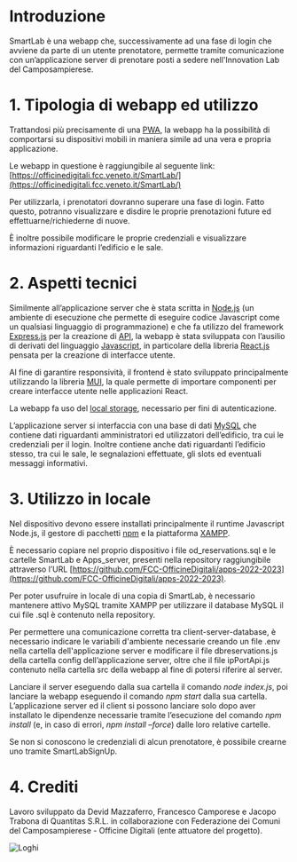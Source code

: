 # Introduzione

SmartLab è una webapp che, successivamente ad una fase di login che avviene da parte di un utente prenotatore, permette tramite comunicazione con un’applicazione server di prenotare posti a sedere nell'Innovation Lab del Camposampierese.

# 1. Tipologia di webapp ed utilizzo

Trattandosi più precisamente di una [PWA](https://it.wikipedia.org/wiki/Progressive_Web_App), la webapp ha la possibilità di comportarsi su dispositivi mobili in maniera simile ad una vera e propria applicazione.

Le webapp in questione è raggiungibile al seguente link: [https://officinedigitali.fcc.veneto.it/SmartLab/](https://officinedigitali.fcc.veneto.it/SmartLab/)

Per utilizzarla, i prenotatori dovranno superare una fase di login. Fatto questo, potranno visualizzare e disdire le proprie prenotazioni future ed effettuarne/richiederne di nuove.

È inoltre possibile modificare le proprie credenziali e visualizzare informazioni riguardanti l’edificio e le sale.

# 2. Aspetti tecnici

Similmente all’applicazione server che è stata scritta in [Node.js](https://nodejs.org/it/) (un ambiente di esecuzione che permette di eseguire codice Javascript come un qualsiasi linguaggio di programmazione) e che fa utilizzo del framework [Express.js](https://expressjs.com/it/) per la creazione di [API](https://it.wikipedia.org/wiki/Application_programming_interface), la webapp è stata sviluppata con l’ausilio di derivati del linguaggio [Javascript](https://www.javascript.com/), in particolare della libreria [React.js](https://it.reactjs.org/) pensata per la creazione di interfacce utente.

Al fine di garantire responsività, il frontend è stato sviluppato principalmente utilizzando la libreria [MUI](https://mui.com/), la quale permette di importare componenti per creare interfacce utente nelle applicazioni React.

La webapp fa uso del [local storage](https://en.wikipedia.org/wiki/Web_storage#Local_and_session_storage), necessario per fini di autenticazione.

L’applicazione server si interfaccia con una base di dati [MySQL](https://www.mysql.com/it/) che contiene dati riguardanti amministratori ed utilizzatori dell’edificio, tra cui le credenziali per il login. Inoltre contiene anche dati riguardanti l’edificio stesso, tra cui le sale, le segnalazioni effettuate, gli slots ed eventuali messaggi informativi.

# 3. Utilizzo in locale

Nel dispositivo devono essere installati principalmente il runtime Javascript Node.js, il gestore di pacchetti [npm](https://www.nodeacademy.it/cose-npm-installazione-locale-globale-aggiornamento) e la piattaforma [XAMPP](https://www.apachefriends.org/it/index.html).

È necessario copiare nel proprio dispositivo i file od_reservations.sql e le cartelle SmartLab e Apps_server, presenti nella repository raggiungibile attraverso l’URL [https://github.com/FCC-OfficineDigitali/apps-2022-2023](https://github.com/FCC-OfficineDigitali/apps-2022-2023).

Per poter usufruire in locale di una copia di SmartLab, è necessario mantenere attivo MySQL tramite XAMPP per utilizzare il database MySQL il cui file .sql è contenuto nella repository.

Per permettere una comunicazione corretta tra client-server-database, è necessario indicare le variabili d'ambiente necessarie creando un file .env nella cartella dell'applicazione server e modificare il file dbreservations.js della cartella config dell’applicazione server, oltre che il file ipPortApi.js contenuto nella cartella src della webapp al fine di potersi riferire al server.

Lanciare il server eseguendo dalla sua cartella il comando _node index.js_, poi lanciare la webapp eseguendo il comando _npm start_ dalla sua cartella. L’applicazione server ed il client si possono lanciare solo dopo aver installato le dipendenze necessarie tramite l’esecuzione del comando _npm install_ (e, in caso di errori, _npm install –force_) dalle loro relative cartelle.

Se non si conoscono le credenziali di alcun prenotatore, è possibile crearne uno tramite SmartLabSignUp.

# 4. Crediti

Lavoro sviluppato da Devid Mazzaferro, Francesco Camporese e Jacopo Trabona di Quantitas S.R.L. in collaborazione con Federazione dei Comuni del Camposampierese - Officine Digitali (ente attuatore del progetto).

![Loghi](/mergedLogos.png)
